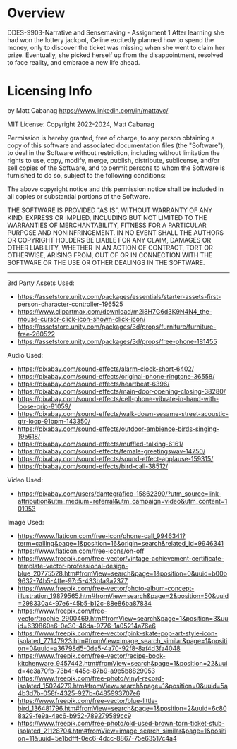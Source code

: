 # Overview
DDES-9903-Narrative and Sensemaking - Assignment 1
After learning she had won the lottery jackpot, Celine excitedly planned how to spend the money, only to discover the ticket was missing when she went to claim her prize. Eventually, she picked herself up from the disappointment, resolved to face reality, and embrace a new life ahead.
# Licensing Info
by Matt Cabanag https://www.linkedin.com/in/mattavc/

MIT License:
Copyright 2022-2024, Matt Cabanag

Permission is hereby granted, free of charge, to any person obtaining a copy of this software and associated documentation files (the "Software"), to deal in the Software without restriction, including without limitation the rights to use, copy, modify, merge, publish, distribute, sublicense, and/or sell copies of the Software, and to permit persons to whom the Software is furnished to do so, subject to the following conditions:

The above copyright notice and this permission notice shall be included in all copies or substantial portions of the Software.

THE SOFTWARE IS PROVIDED "AS IS", WITHOUT WARRANTY OF ANY KIND, EXPRESS OR IMPLIED, INCLUDING BUT NOT LIMITED TO THE WARRANTIES OF MERCHANTABILITY, FITNESS FOR A PARTICULAR PURPOSE AND NONINFRINGEMENT. IN NO EVENT SHALL THE AUTHORS OR COPYRIGHT HOLDERS BE LIABLE FOR ANY CLAIM, DAMAGES OR OTHER LIABILITY, WHETHER IN AN ACTION OF CONTRACT, TORT OR OTHERWISE, ARISING FROM, OUT OF OR IN CONNECTION WITH THE SOFTWARE OR THE USE OR OTHER DEALINGS IN THE SOFTWARE.

-----


3rd Party Assets Used:
* https://assetstore.unity.com/packages/essentials/starter-assets-first-person-character-controller-196525
* https://www.clipartmax.com/download/m2i8H7G6d3K9N4N4_the-mouse-cursor-click-icon-shown-click-icon/
* https://assetstore.unity.com/packages/3d/props/furniture/furniture-free-260522
* https://assetstore.unity.com/packages/3d/props/free-phone-181455



Audio Used:
* https://pixabay.com/sound-effects/alarm-clock-short-6402/
* https://pixabay.com/sound-effects/original-phone-ringtone-36558/
* https://pixabay.com/sound-effects/heartbeat-6396/
* https://pixabay.com/sound-effects/main-door-opening-closing-38280/
* https://pixabay.com/sound-effects/cell-phone-vibrate-in-hand-with-loose-grip-81059/
* https://pixabay.com/sound-effects/walk-down-sesame-street-acoustic-gtr-loop-91bpm-143350/
* https://pixabay.com/sound-effects/outdoor-ambience-birds-singing-195618/
* https://pixabay.com/sound-effects/muffled-talking-6161/
* https://pixabay.com/sound-effects/female-greetingswav-14750/
* https://pixabay.com/sound-effects/sound-effect-applause-159315/
* https://pixabay.com/sound-effects/bird-call-38512/

Video Used:
* https://pixabay.com/users/dantegráfico-15862390/?utm_source=link-attribution&utm_medium=referral&utm_campaign=video&utm_content=101953

Image Used:
* https://www.flaticon.com/free-icon/phone-call_9946341?term=calling&page=1&position=16&origin=search&related_id=9946341
* https://www.flaticon.com/free-icons/on-off
* https://www.freepik.com/free-vector/vintage-achievement-certificate-template-vector-professional-design-blue_20775528.htm#fromView=search&page=1&position=0&uuid=b00b9632-74b5-4ffe-97c5-433bfa9a2377
* https://www.freepik.com/free-vector/photo-album-concept-illustration_19879565.htm#fromView=search&page=2&position=50&uuid=298330a4-97e6-45b5-b12c-88e86ba87834
* https://www.freepik.com/free-vector/trophie_2900469.htm#fromView=search&page=1&position=3&uuid=639860e6-0e30-46da-9776-1a05214a76e6
* https://www.freepik.com/free-vector/pink-skate-pop-art-style-icon-isolated_77147923.htm#fromView=image_search_similar&page=1&position=0&uuid=a36798d5-0de5-4a70-92f8-8af4d3fa4048
* https://www.freepik.com/free-vector/recipe-book-kitchenware_9457442.htm#fromView=search&page=1&position=22&uuid=4e3a70fb-73b4-445c-87b9-a9e5b8829053
* https://www.freepik.com/free-photo/vinyl-record-isolated_15024279.htm#fromView=search&page=1&position=0&uuid=5a4b3d7b-058f-4325-927b-6485993707e6
* https://www.freepik.com/free-vector/blue-little-bird_136481796.htm#fromView=search&page=1&position=2&uuid=6c808a29-fe9a-4ec6-b952-789279589cc9
* https://www.freepik.com/free-photo/old-used-brown-torn-ticket-stub-isolated_21128704.htm#fromView=image_search_similar&page=1&position=11&uuid=5e1bdfff-0ec6-4dcc-8867-75e63517c4a4